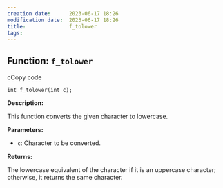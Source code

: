 ```yaml
---
creation date:		2023-06-17 18:26
modification date:	2023-06-17 18:26
title: 				f_tolower
tags:
---
```

## Function: `f_tolower`

cCopy code

`int f_tolower(int c);`

**Description:**

This function converts the given character to lowercase.

**Parameters:**

- `c`: Character to be converted.

**Returns:**

The lowercase equivalent of the character if it is an uppercase character; otherwise, it returns the same character.